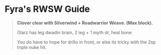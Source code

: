 # Fyra's RWSW Guide

> **Clover clear with Silverwind + Roadwarrior Weave. (Max block).**
> 
> Glarz has leg dwadin brain, 2 leg + 1 myth dr, heal bone.
> 
> You do have to hope for drillo in front, or else its tricky with the 2sp triple nuke hit.
